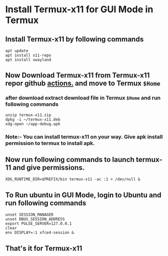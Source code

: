 # Install Termux-x11 for GUI Mode in Termux

## Install Termux-x11 by following commands

```
apt update
apt install x11-repo
apt install xwayland
```
## Now Download Termux-x11 from Termux-x11 repor github [actions.](https://github.com/termux/termux-x11/actions/workflows/debug_build.yml) and move to Termux `$Home`

### after download extract download file in Termux `$Home` and run following commands

```
unzip termux-x11.zip
dpkg -i ~/termux-x11.deb
xdg-open ~/app-debug.apk
```

### Note:- You can install termux-x11 on your way. Give apk install permission to termux to install apk.

## Now run following commands to launch termux-11 and give permissions.

```
XDG_RUNTIME_DIR=$PREFIX/bin termux-x11 -ac :1 > /dev/null &
```

## To Run ubuntu in GUI Mode, login to Ubuntu and run following commands
```
unset SESSION_MANAGER
unset DBUS_SESSION_ADDRESS
export PULSE_SERVER=127.0.0.1
clear
env DISPLAY=:1 xfce4-session &
```

## That's it for Termux-x11
